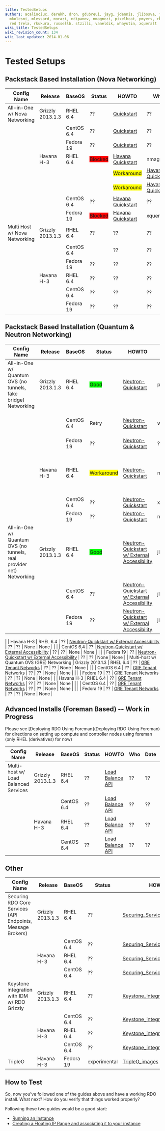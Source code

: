 ```yaml
---
title: TestedSetups
authors: acalinciuc, derekh, dron, gdubreui, jayg, jdennis, jlibosva, jruzicka, kashyap,
  mkolesni, mlessard, morazi, ndipanov, nmagnezi, pixelbeat, pmyers, rbowen, rcritten,
  red trela, rkukura, russellb, stzilli, vaneldik, whayutin, xqueralt
wiki_title: TestedSetups
wiki_revision_count: 134
wiki_last_updated: 2014-01-06
---
```


# Tested Setups

## Packstack Based Installation (Nova Networking)

| Config Name                   | Release          | BaseOS     | Status                                               | HOWTO                                              | Who      | Date       | BZ/LP                                                          | Notes Page |
|-------------------------------|------------------|------------|------------------------------------------------------|----------------------------------------------------|----------|------------|----------------------------------------------------------------|------------|
| All-in-One w/ Nova Networking | Grizzly 2013.1.3 | RHEL 6.4   | ??                                                   | [Quickstart](Quickstart)                | ??       | ??         | None                                                           | None       |
|                               |                  | CentOS 6.4 | ??                                                   | [Quickstart](Quickstart)                | ??       | ??         | None                                                           | None       |
|                               |                  | Fedora 19  | ??                                                   | [Quickstart](Quickstart)                | ??       | ??         | None                                                           | None       |
|                               | Havana H-3       | RHEL 6.4   | <span style="background:#ff0000">Blocked</span>      | [ Havana Quickstart ](QuickStartLatest) | nmagnezi | 2013-09-10 | [1006214](https://bugzilla.redhat.com/show_bug.cgi?id=1006214) | None       |
|                               |                  |            | | <span style="background:#ffff00">Workaround</span> | [ Havana Quickstart ](QuickStartLatest) | pbrady   | 2013-09-09 | [1006214](https://bugzilla.redhat.com/show_bug.cgi?id=1006214) | None       |
|                               |                  |            | | <span style="background:#ffff00">Workaround</span> | [ Havana Quickstart ](QuickStartLatest) | pbrady   | 2013-09-10 | [1006401](https://bugzilla.redhat.com/show_bug.cgi?id=1006401) | None       |
|                               |                  | CentOS 6.4 | ??                                                   | [ Havana Quickstart ](QuickStartLatest) | ??       | ??         | None                                                           | None       |
|                               |                  | Fedora 19  | <span style="background:#ff0000">Blocked</span>      | [ Havana Quickstart ](QuickStartLatest) | xqueralt | 2013-09-10 | [1006214](https://bugzilla.redhat.com/show_bug.cgi?id=1006214) | None       |
| Multi Host w/ Nova Networking | Grizzly 2013.1.3 | RHEL 6.4   | ??                                                   | ??                                                 | ??       | ??         | None                                                           | None       |
|                               |                  | CentOS 6.4 | | ??                                                 | ??                                                 | ??       | ??         | None                                                           | None       |
|                               |                  | Fedora 19  | ??                                                   | ??                                                 | ??       | ??         | None                                                           | None       |
|                               | Havana H-3       | RHEL 6.4   | ??                                                   | ??                                                 | ??       | ??         | None                                                           | None       |
|                               |                  | CentOS 6.4 | ??                                                   | ??                                                 | ??       | ??         | None                                                           | None       |
|                               |                  | Fedora 19  | ??                                                   | ??                                                 | ??       | ??         | None                                                           | None       |

## Packstack Based Installation (Quantum & Neutron Networking)

| Config Name                                                          | Release          | BaseOS     | Status                                             | HOWTO                                                                                                                                           | Who      | Date       | BZ/LP                                                          | Notes Page                                                         |
|----------------------------------------------------------------------|------------------|------------|----------------------------------------------------|-------------------------------------------------------------------------------------------------------------------------------------------------|----------|------------|----------------------------------------------------------------|--------------------------------------------------------------------|
| All-in-One w/ Quantum OVS (no tunnels, fake bridge) Networking       | Grizzly 2013.1.3 | RHEL 6.4   | <span style="background:#00ff00">Good</span>       | [Neutron-Quickstart](Neutron-Quickstart)                                                                                             | pmyers   | 2013-09-08 | None                                                           | None                                                               |
|                                                                      |                  | CentOS 6.4 | Retry                                              | [Neutron-Quickstart](Neutron-Quickstart)                                                                                             | whayutin | 2013-09-10 | 1006353                                                        | w/ Ceilometer.. retrying now                                       |
|                                                                      |                  | Fedora 19  | ??                                                 | [Neutron-Quickstart](Neutron-Quickstart)                                                                                             | ??       | ??         | None                                                           | None                                                               |
|                                                                      | Havana H-3       | RHEL 6.4   | <span style="background:#ffff00">Workaround</span> | [Neutron-Quickstart](Neutron-Quickstart)                                                                                             | nmagnezi | 2013-09-10 | [1006278](https://bugzilla.redhat.com/show_bug.cgi?id=1006278) | Manually install python-httplib2 before packstack install          |
|                                                                      |                  | CentOS 6.4 | ??                                                 | [Neutron-Quickstart](Neutron-Quickstart)                                                                                             | xqueralt | ??         | None                                                           | None                                                               |
|                                                                      |                  | Fedora 19  | ??                                                 | [Neutron-Quickstart](Neutron-Quickstart)                                                                                             | ndipanov | ??         | None                                                           | None                                                               |
| All-in-One w/ Quantum OVS (no tunnels, real provider net) Networking | Grizzly 2013.1.3 | RHEL 6.4   | <span style="background:#00ff00">Good</span>       | [Neutron-Quickstart w/ External Accessibility](http://allthingsopen.com/2013/08/23/openstack-packstack-installation-with-external-connectivity) | jlibosva | 2013-09-10 | None                                                           | In the HOWTO document is missing "yum install openstack-packstack" |
|                                                                      |                  | CentOS 6.4 | ??                                                 | [Neutron-Quickstart w/ External Accessibility](http://allthingsopen.com/2013/08/23/openstack-packstack-installation-with-external-connectivity) | jlibosva | 2013-09-10 | None                                                           | None                                                               |
|                                                                      |                  | Fedora 19  | ??                                                 | [Neutron-Quickstart w/ External Accessibility](http://allthingsopen.com/2013/08/23/openstack-packstack-installation-with-external-connectivity) | jlibosva | 2013-09-10 | None                                                           | None                                                               |

|                                                                      | Havana H-3       | RHEL 6.4   | ??                                                 | [Neutron-Quickstart w/ External Accessibility](http://allthingsopen.com/2013/08/23/openstack-packstack-installation-with-external-connectivity) | ??       | ??         | None                                                           | None                                                               |
|                                                                      |                  | CentOS 6.4 | ??                                                 | [Neutron-Quickstart w/ External Accessibility](http://allthingsopen.com/2013/08/23/openstack-packstack-installation-with-external-connectivity) | ??       | ??         | None                                                           | None                                                               |
|                                                                      |                  | Fedora 19  | ??                                                 | [Neutron-Quickstart w/ External Accessibility](http://allthingsopen.com/2013/08/23/openstack-packstack-installation-with-external-connectivity) | ??       | ??         | None                                                           | None                                                               |
| Multi-host w/ Quantum OVS (GRE) Networking                           | Grizzly 2013.1.3 | RHEL 6.4   | ??                                                 | [ GRE Tenant Networks](Using_GRE_Tenant_Networks)                                                                                    | ??       | ??         | None                                                           | None                                                               |
|                                                                      |                  | CentOS 6.4 | ??                                                 | [ GRE Tenant Networks](Using_GRE_Tenant_Networks)                                                                                    | ??       | ??         | None                                                           | None                                                               |
|                                                                      |                  | Fedora 19  | ??                                                 | [ GRE Tenant Networks](Using_GRE_Tenant_Networks)                                                                                    | ??       | ??         | None                                                           | None                                                               |
|                                                                      | Havana H-3       | RHEL 6.4   | ??                                                 | [ GRE Tenant Networks](Using_GRE_Tenant_Networks)                                                                                    | ??       | ??         | None                                                           | None                                                               |
|                                                                      |                  | CentOS 6.4 | ??                                                 | [ GRE Tenant Networks](Using_GRE_Tenant_Networks)                                                                                    | ??       | ??         | None                                                           | None                                                               |
|                                                                      |                  | Fedora 19  | ??                                                 | [ GRE Tenant Networks](Using_GRE_Tenant_Networks)                                                                                    | ??       | ??         | None                                                           | None                                                               |

## Advanced Installs (Foreman Based) -- Work in Progress

Please see [Deploying RDO Using Foreman](Deploying RDO Using Foreman) for directions on setting up compute and controller nodes using foreman (only RHEL (derivatives) for now)

| Config Name                          | Release          | BaseOS     | Status | HOWTO                                                      | Who | Date | BZ/LP | Notes Page |
|--------------------------------------|------------------|------------|--------|------------------------------------------------------------|-----|------|-------|------------|
| Multi-host w/ Load Balanced Services | Grizzly 2013.1.3 | RHEL 6.4   | ??     | [ Load Balance API](Load_Balance_OpenStack_API) | ??  | ??   | None  | None       |
|                                      |                  | CentOS 6.4 | ??     | [ Load Balance API](Load_Balance_OpenStack_API) | ??  | ??   | None  | None       |
|                                      | Havana H-3       | RHEL 6.4   | ??     | [ Load Balance API](Load_Balance_OpenStack_API) | ??  | ??   | None  | None       |
|                                      |                  | CentOS 6.4 | ??     | [ Load Balance API](Load_Balance_OpenStack_API) | ??  | ??   | None  | None       |

## Other

| Config Name                                                 | Release          | BaseOS     | Status       | HOWTO                                                                        | Who    | Date       | BZ/LP                                                                                                                         | Notes Page |
|-------------------------------------------------------------|------------------|------------|--------------|------------------------------------------------------------------------------|--------|------------|-------------------------------------------------------------------------------------------------------------------------------|------------|
| Securing RDO Core Services (API Endpoints, Message Brokers) | Grizzly 2013.1.3 | RHEL 6.4   | ??           | [Securing_Services](Securing_Services)                           | ??     | ??         | None                                                                                                                          | None       |
|                                                             |                  | CentOS 6.4 | ??           | [Securing_Services](Securing_Services)                           | ??     | ??         | None                                                                                                                          | None       |
|                                                             | Havana H-3       | RHEL 6.4   | ??           | [Securing_Services](Securing_Services)                           | ??     | ??         | None                                                                                                                          | None       |
|                                                             |                  | CentOS 6.4 | ??           | [Securing_Services](Securing_Services)                           | ??     | ??         | None                                                                                                                          | None       |
| Keystone integration with IDM w/ RDO Grizzly                | Grizzly 2013.1.3 | RHEL 6.4   | ??           | [Keystone_integration_with_IDM](Keystone_integration_with_IDM) | ??     | ??         | None                                                                                                                          | None       |
|                                                             |                  | CentOS 6.4 | ??           | [Keystone_integration_with_IDM](Keystone_integration_with_IDM) | ??     | ??         | None                                                                                                                          | None       |
|                                                             | Havana H-3       | RHEL 6.4   | ??           | [Keystone_integration_with_IDM](Keystone_integration_with_IDM) | ??     | ??         | None                                                                                                                          | None       |
|                                                             |                  | CentOS 6.4 | ??           | [Keystone_integration_with_IDM](Keystone_integration_with_IDM) | ??     | ??         | None                                                                                                                          | None       |
| TripleO                                                     | Havana H-3       | Fedora 19  | experimental | [TripleO_images](TripleO_images)                                 | derekh | 2013-09-10 | [1006241](https://bugzilla.redhat.com/show_bug.cgi?id=1006241) [~~1221620~~](https://bugs.launchpad.net/tripleo/+bug/1221620) | None       |

## How to Test

So, now you've followed one of the guides above and have a working RDO install. What next? How do you verify that things worked properly?

Following these two guides would be a good start:

*   [ Running an Instance ](Running_an_instance)
*   [ Creating a Floating IP Range and associating it to your instance ](Floating_IP_range)
